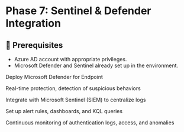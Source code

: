 # Phase 7: Sentinel & Defender Integration

## 🧰 Prerequisites
- Azure AD account with appropriate privileges.
- Microsoft Defender and Sentinel already set up in the environment.

Deploy Microsoft Defender for Endpoint

Real-time protection, detection of suspicious behaviors

Integrate with Microsoft Sentinel (SIEM) to centralize logs

Set up alert rules, dashboards, and KQL queries

Continuous monitoring of authentication logs, access, and anomalies
